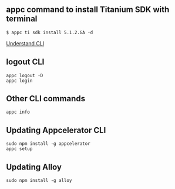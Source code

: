 ## appc command to install Titanium SDK with terminal 

```
$ appc ti sdk install 5.1.2.GA -d
```

[Understand CLI](http://www.appcelerator.com/blog/2016/03/understanding-the-unified-appcelerator-cli/)

## logout CLI
```
appc logout -D
appc login
```
## Other CLI commands

```
appc info
```
## Updating Appcelerator CLI

```
sudo npm install -g appcelerator
appc setup
```

## Updating Alloy

```
sudo npm install -g alloy
```

